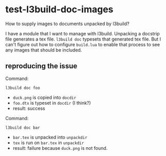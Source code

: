 # test-l3build-doc-images
How to supply images to documents unpacked by l3build?

I have a module that I want to manage with l3build.  Unpacking a docstrip file
generates a tex file.  `l3build doc` typesets that generated tex file.  But I
can't figure out how to configure `build.lua` to enable that process to see any
images that should be included.

## reproducing the issue

Command:

    l3build doc foo

* `duck.png` is copied into `docdir`
* `foo.dtx` is typeset in `docdir` (I think?)
* result: success

Command:

    l3build doc bar

* `bar.tex` is unpacked into `unpackdir`
* `tex` is run on `bar.tex` in `unpackdir`
* result: failure because `duck.png` is not found.

